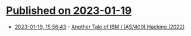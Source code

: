 # [Published on 2023-01-19](index.md)

* [2023-01-19, 15:56:43](https://news.ycombinator.com/item?id=34441672) - [Another Tale of IBM I (AS/400) Hacking (2022)](https://blog.silentsignal.eu/2022/09/28/another-tale-of-ibm-i-as-400-hacking/)
